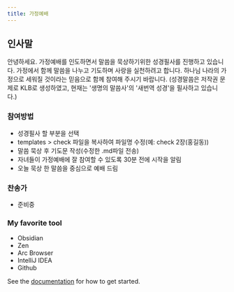```yaml
---
title: 가정예배
---
```

## 인사말

안녕하세요.
가정예배를 인도하면서 말씀을 묵상하기위한 성경필사를 진행하고 있습니다.
가정에서 함께 말씀을 나누고 기도하며 사랑을 실천하려고 합니다. 하나님 나라의 가정으로 세워질 것이라는 믿음으로 함께 참여해 주시기 바랍니다.
(성경말씀은 저작권 문제로 KLB로 생성하였고, 현재는 '생명의 말씀사'의 '새번역 성경'을 필사하고 있습니다.)

### 참여방법
- 성경필사 할 부분을 선택
- templates > check 파일을 복사하여 파일명 수정(예: check 2장(홍길동))
- 말씀 묵상 후 기도문 작성(수정한 .md파일 전송)
- 자녀들이 가정예배에 잘 참여할 수 있도록 30분 전에 시작을 알림
- 오늘 묵상 한 말씀을 중심으로 예배 드림

### 찬송가
- 준비중

### My favorite tool
- Obsidian
- Zen
- Arc Browser
- IntelliJ IDEA
- Github


See the [documentation](https://saloo.xyz) for how to get started.